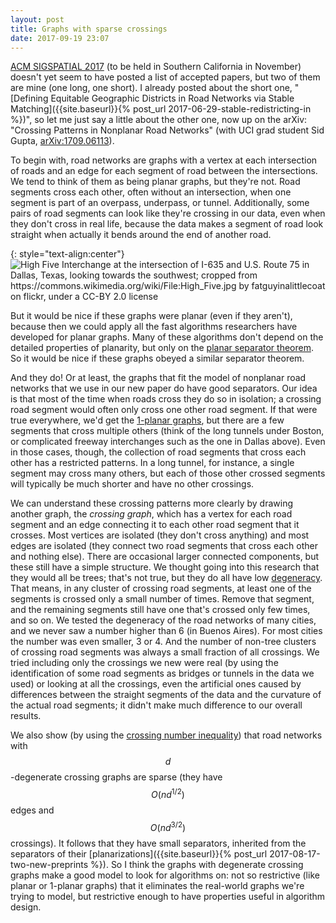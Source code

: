 ```yaml
---
layout: post
title: Graphs with sparse crossings
date: 2017-09-19 23:07
---
```

[ACM SIGSPATIAL 2017](http://sigspatial2017.sigspatial.org/) (to be held in Southern California in November) doesn't yet seem to have posted a list of accepted papers, but two of them are mine (one long, one short).
I already posted about the short one, "[Defining Equitable Geographic Districts in Road Networks via Stable Matching]({{site.baseurl}}{% post_url 2017-06-29-stable-redistricting-in %})", so let me just say a little about the other one, now up on the arXiv: "Crossing Patterns in Nonplanar Road Networks" (with UCI grad student Sid Gupta, [arXiv:1709.06113](https://arxiv.org/abs/1709.06113)).

To begin with, road networks are graphs with a vertex at each intersection of roads and an edge for each segment of road between the intersections. We tend to think of them as being planar graphs, but they're not. Road segments cross each other, often without an intersection, when one segment is part of an overpass, underpass, or tunnel. Additionally, some pairs of road segments can look like they're crossing in our data, even when they don't cross in real life, because the data makes a segment of road look straight when actually it bends around the end of another road.

{: style="text-align:center"}
![High Five Interchange at the intersection of I-635 and U.S. Route 75 in Dallas, Texas, looking towards the southwest; cropped from https://commons.wikimedia.org/wiki/File:High_Five.jpg by fatguyinalittlecoat on flickr, under a CC-BY 2.0 license]({{site.baseurl}}/assets/2017/HighFive.jpg)

But it would be nice if these graphs were planar (even if they aren't), because then we could apply all the fast algorithms researchers have developed for planar graphs. Many of these algorithms don't depend on the detailed properties of planarity, but only on the [planar separator theorem](https://en.wikipedia.org/wiki/Planar_separator_theorem). So it would be nice if these graphs obeyed a similar separator theorem.

And they do! Or at least, the graphs that fit the model of nonplanar road networks that we use in our new paper do have good separators. Our idea is that most of the time when roads cross they do so in isolation; a crossing road segment would often only cross one other road segment. If that were true everywhere, we'd get the [1-planar graphs](https://en.wikipedia.org/wiki/1-planar_graph), but there are a few segments that cross multiple others (think of the long tunnels under Boston, or  complicated freeway interchanges such as the one in Dallas above). Even in those cases, though, the collection of road segments that cross each other has a restricted patterns. In a long tunnel, for instance, a single segment may cross many others, but each of those other crossed segments will typically be much shorter and have no other crossings.

We can understand these crossing patterns more clearly by drawing another graph, the *crossing graph*, which has a vertex for each road segment and an edge connecting it to each other road segment that it crosses. Most vertices are isolated (they don't cross anything) and most edges are isolated (they connect two road segments that cross each other and nothing else). There are occasional larger connected components, but these still have a simple structure. We thought going into this research that they would all be trees; that's not true, but they do all have low [degeneracy](https://en.wikipedia.org/wiki/Degeneracy_(graph_theory)). That means, in any cluster of crossing road segments, at least one of the segments is crossed only a small number of times. Remove that segment, and the remaining segments still have one that's crossed only few times, and so on.
We tested the degeneracy of the road networks of many cities, and we never saw a number higher than 6 (in Buenos Aires). For most cities the number was even smaller, 3 or 4. And the number of non-tree clusters of crossing road segments was always a small fraction of all crossings. We tried including only the crossings we new were real (by using the identification of some road segments as bridges or tunnels in the data we used) or looking at all the crossings, even the artificial ones caused by differences between the straight segments of the data and the curvature of the actual road segments; it didn't make much difference to our overall results.

We also show (by using the [crossing number inequality](https://en.wikipedia.org/wiki/Crossing_number_inequality)) that road networks with $$d$$-degenerate crossing graphs are sparse (they have $$O(nd^{1/2})$$ edges and $$O(nd^{3/2})$$ crossings). It follows that they have small separators, inherited from the separators of their [planarizations]({{site.baseurl}}{% post_url 2017-08-17-two-new-preprints %}). So I think the graphs with degenerate crossing graphs make a good model to look for algorithms on: not so restrictive (like planar or 1-planar graphs) that it eliminates the real-world graphs we're trying to model, but restrictive enough to have properties useful in algorithm design.